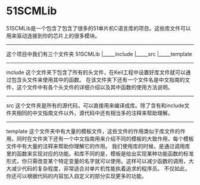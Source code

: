 51SCMLib
========
51SCMLib是一个包含了包含了很多的51单片机C语言库的项目。这些库文件可以用来驱动连接到你的芯片上的很多模块。

**********************************************
这个项目中我们有三个文件夹
51SCMLib
|_____include
|_____src
|_____template

**********************************************
include
这个文件夹下包含了所有的头文件，在Keil工程中设置好库文件就可以通过包含头文件来使用其中的函数。
在该文件夹下还有一个文件名是中文指南的文件，这个文件中有各个头文件的详细介绍以及其中函数的使用方法说明。

**********************************************
src
这个文件夹是所有的源代码，可以直接用来编译成库。除了含有和include文件夹相同的中文指南文件以外，源代码中还有相当多的注释来帮助理解。

**********************************************
template
这个文件夹中有大量的模板文件，这些文件的作用类似于库文件的作用。同时在文件夹下还有一个中文指南用来介绍不同的模板的大致作用，每个模板文件中有大量的注释来帮助你理解它的作用。
我们使用库的时候，是通过调用库里的函数来实现对应的功能。和库不同的是，模板是给出实现某种功能函数的标准形式，你只需改变某个特定变量的名字就可以使用。这样可以减少函数的调用，大大减少代码的复杂程度，非常适合对单片机性能执着追求的程序员。
不仅如此，你还可以根据代码的内容加入自定义的部分实现更多的功能。
